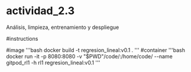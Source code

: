 # actividad_2.3
Análisis, limpieza, entrenamiento y despliegue

#instructions

#image
'''bash
docker build -t regresion_lineal:v0.1 .
'''
#container
'''bash
docker run -it -p 8080:8080 -v "$PWD"/code/:/home/code/ --name gitpod_rl1 -h rl1 regresion_lineal:v0.1
'''